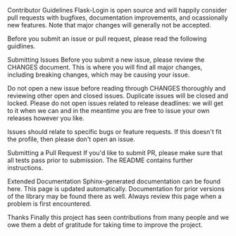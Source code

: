 Contributor Guidelines
Flask-Login is open source and will happily consider pull requests with bugfixes, documentation improvements, and ocassionally new features. Note that major changes will generally not be accepted.

Before you submit an issue or pull request, please read the following guidlines.

Submitting Issues
Before you submit a new issue, please review the CHANGES document. This is where you will find all major changes, including breaking changes, which may be causing your issue.

Do not open a new issue before reading through CHANGES thoroughly and reviewing other open and closed issues. Duplicate issues will be closed and locked. Please do not open issues related to release deadlines: we will get to it when we can and in the meantime you are free to issue your own releases however you like.

Issues should relate to specific bugs or feature requests. If this doesn't fit the profile, then please don't open an issue.

Submitting a Pull Request
If you'd like to submit PR, please make sure that all tests pass prior to submission. The README contains further instructions.

Extended Documentation
Sphinx-generated documentation can be found here. This page is updated automatically. Documentation for prior versions of the library may be found there as well. Always review this page when a problem is first encountered.

Thanks
Finally this project has seen contributions from many people and we owe them a debt of gratitude for taking time to improve the project.
